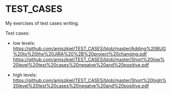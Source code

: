 # TEST_CASES
My exercises of test cases writing.

Test cases:
* low levels:
https://github.com/amiszkiel/TEST_CASES/blob/master/Adding%20BUG%20to%20the%20JIRA%20%2B%20project%20changing.pdf
https://github.com/amiszkiel/TEST_CASES/blob/master/Short%20low%20level%20test%20cases%20negatve%20and%20positive.pdf

* high levels:
https://github.com/amiszkiel/TEST_CASES/blob/master/Short%20high%20level%20test%20cases%20negatve%20and%20positive.pdf
